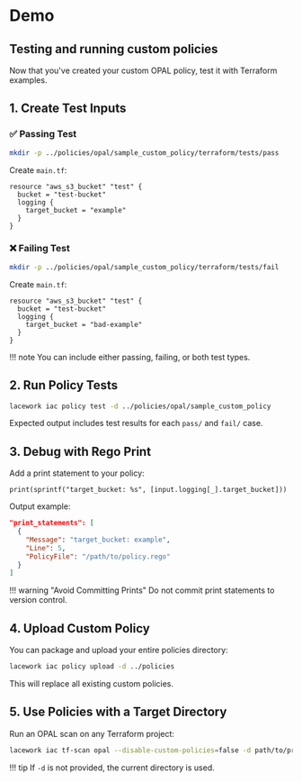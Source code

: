 # Demo

## Testing and running custom policies

Now that you've created your custom OPAL policy, test it with Terraform examples.

## 1. Create Test Inputs

### ✅ Passing Test

```bash
mkdir -p ../policies/opal/sample_custom_policy/terraform/tests/pass
```

Create `main.tf`:

```hcl
resource "aws_s3_bucket" "test" {
  bucket = "test-bucket"
  logging {
    target_bucket = "example"
  }
}
```

### ❌ Failing Test

```bash
mkdir -p ../policies/opal/sample_custom_policy/terraform/tests/fail
```

Create `main.tf`:

```hcl
resource "aws_s3_bucket" "test" {
  bucket = "test-bucket"
  logging {
    target_bucket = "bad-example"
  }
}
```

!!! note
    You can include either passing, failing, or both test types.

## 2. Run Policy Tests

```bash
lacework iac policy test -d ../policies/opal/sample_custom_policy
```

Expected output includes test results for each `pass/` and `fail/` case.

## 3. Debug with Rego Print

Add a print statement to your policy:

```rego
print(sprintf("target_bucket: %s", [input.logging[_].target_bucket]))
```

Output example:

```json
"print_statements": [
  {
    "Message": "target_bucket: example",
    "Line": 5,
    "PolicyFile": "/path/to/policy.rego"
  }
]
```

!!! warning "Avoid Committing Prints"
    Do not commit print statements to version control.

## 4. Upload Custom Policy

You can package and upload your entire policies directory:

```bash
lacework iac policy upload -d ../policies
```

This will replace all existing custom policies.

## 5. Use Policies with a Target Directory

Run an OPAL scan on any Terraform project:

```bash
lacework iac tf-scan opal --disable-custom-policies=false -d path/to/project
```

!!! tip
    If `-d` is not provided, the current directory is used.
